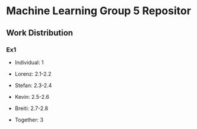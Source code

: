 # Machine Learning Group 5 Repositor

## Work Distribution

### Ex1
 - Individual: 1

 - Lorenz:	2.1-2.2
 - Stefan:	2.3-2.4
 - Kevin:	2.5-2.6
 - Breiti:	2.7-2.8

 - Together: 3